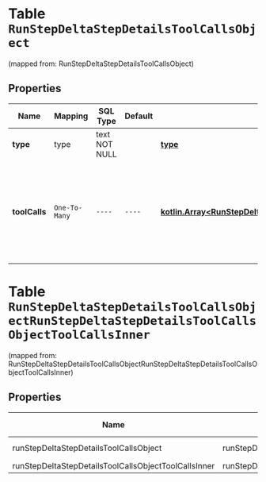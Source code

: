 
# Table `RunStepDeltaStepDetailsToolCallsObject`
(mapped from: RunStepDeltaStepDetailsToolCallsObject)

## Properties
Name | Mapping | SQL Type | Default | Type | Description | Notes
---- | ------- | -------- | ------- | ---- | ----------- | -----
**type** | type | text NOT NULL |  | [**type**](#Type) | Always &#x60;tool_calls&#x60;. | 
**toolCalls** | `One-To-Many` | `----` | `----`  | [**kotlin.Array&lt;RunStepDeltaStepDetailsToolCallsObjectToolCallsInner&gt;**](RunStepDeltaStepDetailsToolCallsObjectToolCallsInner.md) | An array of tool calls the run step was involved in. These can be associated with one of three types of tools: &#x60;code_interpreter&#x60;, &#x60;retrieval&#x60;, or &#x60;function&#x60;.  |  [optional]



# **Table `RunStepDeltaStepDetailsToolCallsObjectRunStepDeltaStepDetailsToolCallsObjectToolCallsInner`**
(mapped from: RunStepDeltaStepDetailsToolCallsObjectRunStepDeltaStepDetailsToolCallsObjectToolCallsInner)

## Properties
Name | Mapping | SQL Type | Default | Type | Description | Notes
---- | ------- | -------- | ------- | ---- | ----------- | -----
runStepDeltaStepDetailsToolCallsObject | runStepDeltaStepDetailsToolCallsObject | long | | kotlin.Long | Primary Key | *one*
runStepDeltaStepDetailsToolCallsObjectToolCallsInner | runStepDeltaStepDetailsToolCallsObjectToolCallsInner | long | | kotlin.Long | Foreign Key | *many*



